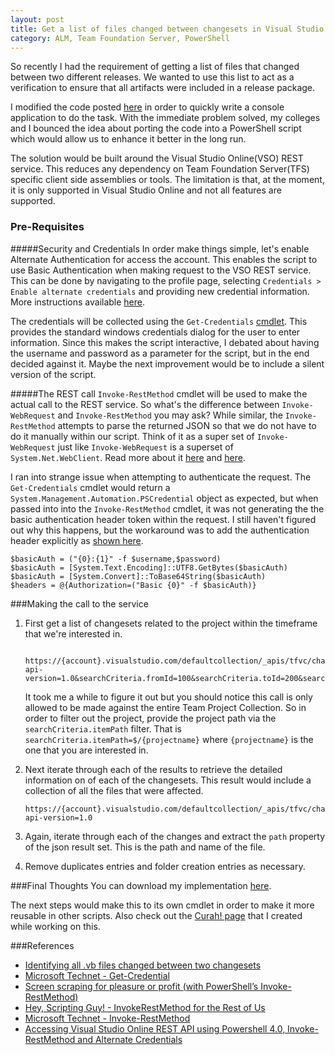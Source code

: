 ```yaml
---
layout: post
title: Get a list of files changed between changesets in Visual Studio Online using PowerShell
category: ALM, Team Foundation Server, PowerShell
---
```


So recently I had the requirement of getting a list of files that changed between two different releases. We wanted to use this list to act as a verification to ensure that all artifacts were included in a release package.

I modified the code posted [here](https://social.msdn.microsoft.com/Forums/vstudio/en-US/f1a00836-cef3-419b-b768-3d1b6fa2b7bc/identifying-all-vb-files-changed-between-two-changesets?forum=tfsversioncontrol) in order to quickly write a console application to do the task. With the immediate problem solved, my colleges and I bounced the idea about porting the code into a PowerShell script which would allow us to enhance it better in the long run.

The solution would be built around the Visual Studio Online(VSO) REST service. This reduces any dependency on Team Foundation Server(TFS) specific client side assemblies or tools. The limitation is that, at the moment, it is only supported in Visual Studio Online and not all features are supported.

### Pre-Requisites
#####Security and Credentials
In order make things simple, let's enable Alternate Authentication for access the account. This enables the script to use Basic Authentication when making request to the VSO REST service.
This can be done by navigating to the profile page, selecting `Credentials > Enable alternate credentials` and providing new credential information. More instructions available [here](http://www.visualstudio.com/en-us/integrate/get-started/get-started-auth-introduction-vsi).

The credentials will be collected using the `Get-Credentials` [cmdlet](http://technet.microsoft.com/en-us/library/hh849815.aspx). This provides the standard windows credentials dialog for the user to enter information. Since this makes the script interactive, I debated about having the username and password as a parameter for the script, but in the end decided against it. Maybe the next improvement would be to include a silent version of the script.


#####The REST call
`Invoke-RestMethod` cmdlet will be used to make the actual call to the REST service. So what's the difference between `Invoke-WebRequest` and `Invoke-RestMethod` you may ask? While similar, the `Invoke-RestMethod` attempts to parse the returned JSON so that we do not have to do it manually within our script. Think of it as a super set of `Invoke-WebRequest` just like `Invoke-WebRequest` is a superset of `System.Net.WebClient`. Read more about it [here](http://jamesone111.wordpress.com/2014/06/09/screen-scraping-for-pleasure-or-profit-with-powershells-invoke-restmethod/) and [here](http://blogs.technet.com/b/heyscriptingguy/archive/2013/10/21/invokerestmethod-for-the-rest-of-us.aspx).

I ran into strange issue when attempting to authenticate the request. The  
`Get-Credentials` cmdlet would return a `System.Management.Automation.PSCredential` object as expected, but when passed into into the `Invoke-RestMethod` cmdlet, it was not generating the the basic authentication header token within the request. I still haven't figured out why this happens, but the workaround was to add the authentication header explicitly as [shown here](http://stuartpreston.net/2014/05/accessing-visual-studio-online-rest-api-using-powershell-4-0-invoke-restmethod-and-alternate-credentials/). 

    $basicAuth = ("{0}:{1}" -f $username,$password)
    $basicAuth = [System.Text.Encoding]::UTF8.GetBytes($basicAuth)
    $basicAuth = [System.Convert]::ToBase64String($basicAuth)
    $headers = @{Authorization=("Basic {0}" -f $basicAuth)}

###Making the call to the service

1. First get a list of changesets related to the project within the timeframe that we're interested in.  

		https://{account}.visualstudio.com/defaultcollection/_apis/tfvc/changesets?api-version=1.0&searchCriteria.fromId=100&searchCriteria.toId=200&searchCriteria.itemPath=$/{project}

	It took me a while to figure it out but you should notice this call is only allowed to be made against the entire Team Project Collection. So in order to filter out the project, provide the project path via the `searchCriteria.itemPath` filter. That is `searchCriteria.itemPath=$/{projectname}` where `{projectname}` is the one that you are interested in.
1.  Next iterate through each of the results to retrieve the detailed information on of each of the changesets. This result would include a collection of all the files that were affected.
	
		https://{account}.visualstudio.com/defaultcollection/_apis/tfvc/changesets/{changesetId}/changes?api-version=1.0

1. Again, iterate through each of the changes and extract the `path` property of the json result set. This is the path and name of the file.
1. Remove duplicates entries and folder creation entries as necessary.   


###Final Thoughts
You can download my implementation [here](https://github.com/shanec-/powershell/blob/master/TFS/Get-FilesModifiedByChangeset.ps1).

The next steps would make this to its own cmdlet in order to make it more reusable in other scripts.
Also check out the [Curah! page](https://curah.microsoft.com/276618/list) that I created while working on this. 

###References
- [Identifying all .vb files changed between two changesets](https://social.msdn.microsoft.com/Forums/vstudio/en-US/f1a00836-cef3-419b-b768-3d1b6fa2b7bc/identifying-all-vb-files-changed-between-two-changesets?forum=tfsversioncontrol)
- [Microsoft Technet - Get-Credential](http://technet.microsoft.com/en-us/library/hh849815.aspx)
- [Screen scraping for pleasure or profit (with PowerShell’s Invoke-RestMethod)](http://jamesone111.wordpress.com/2014/06/09/screen-scraping-for-pleasure-or-profit-with-powershells-invoke-restmethod/)
- [Hey, Scripting Guy! - InvokeRestMethod for the Rest of Us](http://blogs.technet.com/b/heyscriptingguy/archive/2013/10/21/invokerestmethod-for-the-rest-of-us.aspx)
- [Microsoft Technet - Invoke-RestMethod](http://technet.microsoft.com/en-us/library/hh849971.aspx)
- [Accessing Visual Studio Online REST API using Powershell 4.0, Invoke-RestMethod and Alternate Credentials](http://stuartpreston.net/2014/05/accessing-visual-studio-online-rest-api-using-powershell-4-0-invoke-restmethod-and-alternate-credentials/)